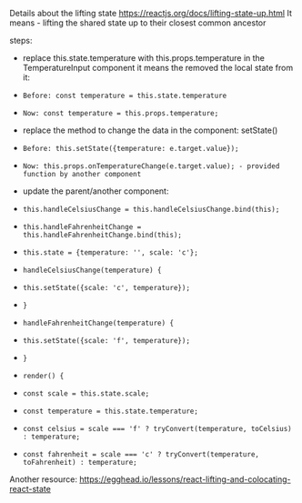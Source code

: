 Details about the lifting state
https://reactjs.org/docs/lifting-state-up.html 
It means - lifting the shared state up to their closest common ancestor

steps:
- replace this.state.temperature with this.props.temperature in the TemperatureInput component 
it means the removed the local state from it:
-     Before: const temperature = this.state.temperature 
-     Now: const temperature = this.props.temperature;
- replace the method to change the data in the component: setState()
-     Before: this.setState({temperature: e.target.value});
-     Now: this.props.onTemperatureChange(e.target.value); - provided function by another component
- update the parent/another component:
-     this.handleCelsiusChange = this.handleCelsiusChange.bind(this);
-     this.handleFahrenheitChange = this.handleFahrenheitChange.bind(this);
-     this.state = {temperature: '', scale: 'c'};
-     handleCelsiusChange(temperature) {
-     this.setState({scale: 'c', temperature});
-     }
-     handleFahrenheitChange(temperature) {
-     this.setState({scale: 'f', temperature});
-     }
-     render() {
-     const scale = this.state.scale;
-     const temperature = this.state.temperature;
-     const celsius = scale === 'f' ? tryConvert(temperature, toCelsius) : temperature;
-     const fahrenheit = scale === 'c' ? tryConvert(temperature, toFahrenheit) : temperature;
Another resource: 
https://egghead.io/lessons/react-lifting-and-colocating-react-state